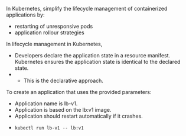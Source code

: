 In Kubernetes, simplify the lifecycle management of containerized applications by:
- restarting of unresponsive pods
- application rollour strategies

In lifecycle management in Kubernetes,
- Developers declare the application state in a resource manifest. Kubernetes ensures the application state is identical to the declared state. 
- - This is the declarative approach. 

To create an application that uses the provided parameters:
- Application name is lb-v1.
- Application is based on the lb:v1 image.
- Application should restart automatically if it crashes.
* ```kubectl run lb-v1 -- lb:v1```</p>
